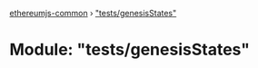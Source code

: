 [ethereumjs-common](../README.md) › ["tests/genesisStates"](_tests_genesisstates_.md)

# Module: "tests/genesisStates"
